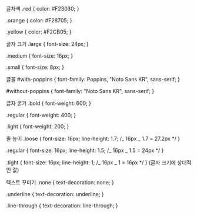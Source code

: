 글자색
.red {
color: #F23030;
}

.orange {
color: #F28705;
}

.yellow {
color: #F2CB05;
}

글자 크기
.large {
font-size: 24px;
}

.medium {
font-size: 16px;
}

.small {
font-size: 8px;
}

글꼴
#with-poppins {
font-family: Poppins, "Noto Sans KR", sans-serif;
}

#without-poppins {
font-family: "Noto Sans KR", sans-serif;
}

글자 굵기
.bold {
font-weight: 600;
}

.regular {
font-weight: 400;
}

.light {
font-weight: 200;
}

줄 높이
.loose {
font-size: 16px;
line-height: 1.7; /_ 16px _ 1.7 = 27.2px \*/
}

.regular {
font-size: 16px;
line-height: 1.5; /_ 16px _ 1.5 = 24px \*/
}

.tight {
font-size: 16px;
line-height: 1; /_ 16px _ 1 = 16px \*/
}
(글자 크기에 상대적인 값)

텍스트 꾸미기
.none {
text-decoration: none;
}

.underline {
text-decoration: underline;
}

.line-through {
text-decoration: line-through;
}

